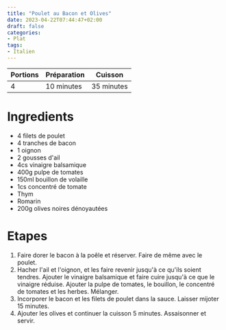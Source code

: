 ```yaml
---
title: "Poulet au Bacon et Olives"
date: 2023-04-22T07:44:47+02:00
draft: false
categories:
- Plat
tags:
- Italien
---
```


| Portions | Préparation | Cuisson    |
|----------|-------------|------------|
| 4        | 10 minutes  | 35 minutes |

# Ingredients

- 4 filets de poulet
- 4 tranches de bacon
- 1 oignon
- 2 gousses d'ail
- 4cs vinaigre balsamique
- 400g pulpe de tomates
- 150ml bouillon de volaille
- 1cs concentré de tomate
- Thym
- Romarin
- 200g olives noires dénoyautées

# Etapes

1) Faire dorer le bacon à la poêle et réserver. Faire de même avec le poulet.
2) Hacher l'ail et l'oignon, et les faire revenir jusqu'à ce qu'ils soient tendres. Ajouter le vinaigre balsamique et faire cuire jusqu'à ce que le vinaigre réduise. Ajouter la pulpe de tomates, le bouillon, le concentré de tomates et les herbes. Mélanger.
3) Incorporer le bacon et les filets de poulet dans la sauce. Laisser mijoter 15 minutes.
4) Ajouter les olives et continuer la cuisson 5 minutes. Assaisonner et servir.
